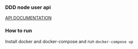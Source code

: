 ### DDD node user api

[API DOCUMENTATION](https://documenter.getpostman.com/view/1606639/TW77fi5w)


### How to run

Install docker and docker-compose and run `docker-compose up`